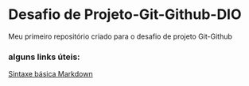# Desafio de Projeto-Git-Github-DIO
Meu primeiro repositório criado para o desafio de projeto Git-Github
### alguns links úteis:
[Sintaxe básica Markdown](https://www.markdownguide.org/basic-syntax/)
